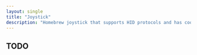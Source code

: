 ```yaml
---
layout: single
title: "Joystick"
description: "Homebrew joystick that supports HID protocols and has cool flashing lights :¬)"
---
```


## TODO